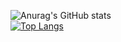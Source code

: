 ![Anurag's GitHub stats](https://github-readme-stats.vercel.app/api?username=patrick0422&show_icons=true&theme=nightowl)  
[![Top Langs](https://github-readme-stats.vercel.app/api/top-langs/?username=patrick0422)](https://github.com/anuraghazra/github-readme-stats)  
